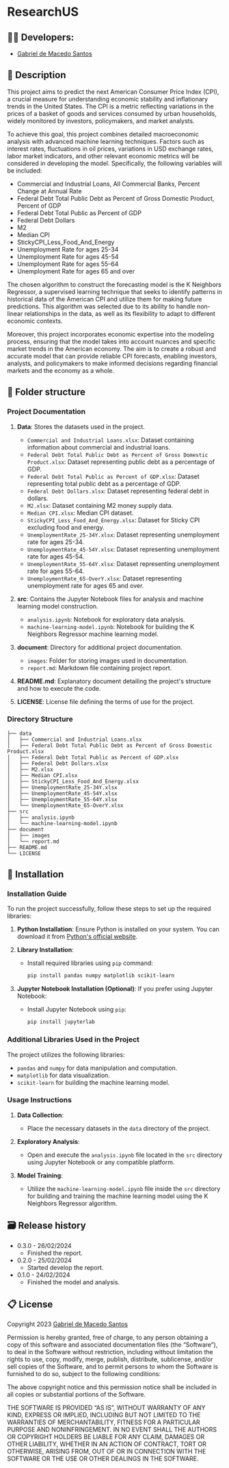 # ResearchUS

## 👨‍🎓 Developers: 
- <a href="https://www.linkedin.com/in/gabriel-demacedosantos/">Gabriel de Macedo Santos</a>


## 📜 Description

This project aims to predict the next American Consumer Price Index (CPI), a crucial measure for understanding economic stability and inflationary trends in the United States. The CPI is a metric reflecting variations in the prices of a basket of goods and services consumed by urban households, widely monitored by investors, policymakers, and market analysts.

To achieve this goal, this project combines detailed macroeconomic analysis with advanced machine learning techniques. Factors such as interest rates, fluctuations in oil prices, variations in USD exchange rates, labor market indicators, and other relevant economic metrics will be considered in developing the model. Specifically, the following variables will be included:

- Commercial and Industrial Loans, All Commercial Banks, Percent Change at Annual Rate
- Federal Debt Total Public Debt as Percent of Gross Domestic Product, Percent of GDP
- Federal Debt Total Public as Percent of GDP
- Federal Debt Dollars
- M2
- Median CPI
- StickyCPI_Less_Food_And_Energy
- Unemployment Rate for ages 25-34
- Unemployment Rate for ages 45-54
- Unemployment Rate for ages 55-64
- Unemployment Rate for ages 65 and over

The chosen algorithm to construct the forecasting model is the K Neighbors Regressor, a supervised learning technique that seeks to identify patterns in historical data of the American CPI and utilize them for making future predictions. This algorithm was selected due to its ability to handle non-linear relationships in the data, as well as its flexibility to adapt to different economic contexts.

Moreover, this project incorporates economic expertise into the modeling process, ensuring that the model takes into account nuances and specific market trends in the American economy. The aim is to create a robust and accurate model that can provide reliable CPI forecasts, enabling investors, analysts, and policymakers to make informed decisions regarding financial markets and the economy as a whole.

## 📁 Folder structure

### Project Documentation

1. **Data**: Stores the datasets used in the project.
   - `Commercial and Industrial Loans.xlsx`: Dataset containing information about commercial and industrial loans.
   - `Federal Debt Total Public Debt as Percent of Gross Domestic Product.xlsx`: Dataset representing public debt as a percentage of GDP.
   - `Federal Debt Total Public as Percent of GDP.xlsx`: Dataset representing total public debt as a percentage of GDP.
   - `Federal Debt Dollars.xlsx`: Dataset representing federal debt in dollars.
   - `M2.xlsx`: Dataset containing M2 money supply data.
   - `Median CPI.xlsx`: Median CPI dataset.
   - `StickyCPI_Less_Food_And_Energy.xlsx`: Dataset for Sticky CPI excluding food and energy.
   - `UnemploymentRate_25-34Y.xlsx`: Dataset representing unemployment rate for ages 25-34.
   - `UnemploymentRate_45-54Y.xlsx`: Dataset representing unemployment rate for ages 45-54.
   - `UnemploymentRate_55-64Y.xlsx`: Dataset representing unemployment rate for ages 55-64.
   - `UnemploymentRate_65-OverY.xlsx`: Dataset representing unemployment rate for ages 65 and over.

2. **src**: Contains the Jupyter Notebook files for analysis and machine learning model construction.
   - `analysis.ipynb`: Notebook for exploratory data analysis.
   - `machine-learning-model.ipynb`: Notebook for building the K Neighbors Regressor machine learning model.

3. **document**: Directory for additional project documentation.
   - `images`: Folder for storing images used in documentation.
   - `report.md`: Markdown file containing project report.

4. **README.md**: Explanatory document detailing the project's structure and how to execute the code.

5. **LICENSE**: License file defining the terms of use for the project.

### Directory Structure

```
├── data
│   ├── Commercial and Industrial Loans.xlsx
│   ├── Federal Debt Total Public Debt as Percent of Gross Domestic Product.xlsx
│   ├── Federal Debt Total Public as Percent of GDP.xlsx
│   ├── Federal Debt Dollars.xlsx
│   ├── M2.xlsx
│   ├── Median CPI.xlsx
│   ├── StickyCPI_Less_Food_And_Energy.xlsx
│   ├── UnemploymentRate_25-34Y.xlsx
│   ├── UnemploymentRate_45-54Y.xlsx
│   ├── UnemploymentRate_55-64Y.xlsx
│   └── UnemploymentRate_65-OverY.xlsx
├── src
│   ├── analysis.ipynb
│   └── machine-learning-model.ipynb
├── document
│   ├── images
│   └── report.md
├── README.md
└── LICENSE
```

## 🔧 Installation

### Installation Guide

To run the project successfully, follow these steps to set up the required libraries:

1. **Python Installation**: Ensure Python is installed on your system. You can download it from [Python's official website](https://www.python.org/downloads/).

2. **Library Installation**:
    - Install required libraries using `pip` command:
        ```bash
        pip install pandas numpy matplotlib scikit-learn
        ```

3. **Jupyter Notebook Installation (Optional)**: If you prefer using Jupyter Notebook:
    - Install Jupyter Notebook using `pip`:
        ```bash
        pip install jupyterlab
        ```

### Additional Libraries Used in the Project

The project utilizes the following libraries:
- `pandas` and `numpy` for data manipulation and computation.
- `matplotlib` for data visualization.
- `scikit-learn` for building the machine learning model.

### Usage Instructions

1. **Data Collection**:
    - Place the necessary datasets in the `data` directory of the project.

2. **Exploratory Analysis**:
    - Open and execute the `analysis.ipynb` file located in the `src` directory using Jupyter Notebook or any compatible platform.

3. **Model Training**:
    - Utilize the `machine-learning-model.ipynb` file inside the `src` directory for building and training the machine learning model using the K Neighbors Regressor algorithm.


## 🗃 Release history 
* 0.3.0 - 26/02/2024
    * Finished the report.
* 0.2.0 - 25/02/2024
    * Started develop the report.
* 0.1.0 - 24/02/2024
    * Finished the model and analysis.

## 📋 License

Copyright 2023 <a href="https://www.linkedin.com/in/gabriel-demacedosantos/">Gabriel de Macedo Santos</a>

Permission is hereby granted, free of charge, to any person obtaining a copy of this software and associated documentation files (the “Software”), to deal in the Software without restriction, including without limitation the rights to use, copy, modify, merge, publish, distribute, sublicense, and/or sell copies of the Software, and to permit persons to whom the Software is furnished to do so, subject to the following conditions:

The above copyright notice and this permission notice shall be included in all copies or substantial portions of the Software.

THE SOFTWARE IS PROVIDED “AS IS”, WITHOUT WARRANTY OF ANY KIND, EXPRESS OR IMPLIED, INCLUDING BUT NOT LIMITED TO THE WARRANTIES OF MERCHANTABILITY, FITNESS FOR A PARTICULAR PURPOSE AND NONINFRINGEMENT. IN NO EVENT SHALL THE AUTHORS OR COPYRIGHT HOLDERS BE LIABLE FOR ANY CLAIM, DAMAGES OR OTHER LIABILITY, WHETHER IN AN ACTION OF CONTRACT, TORT OR OTHERWISE, ARISING FROM, OUT OF OR IN CONNECTION WITH THE SOFTWARE OR THE USE OR OTHER DEALINGS IN THE SOFTWARE.